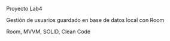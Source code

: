 Proyecto Lab4

Gestión de usuarios guardado en base de datos local con Room

Room, MVVM, SOLID, Clean Code
